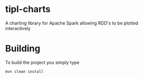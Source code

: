 tipl-charts
===========

A charting library for Apache Spark allowing RDD's to be plotted interactively

# Building
To build the project you simply type
```
mvn clean install
```

